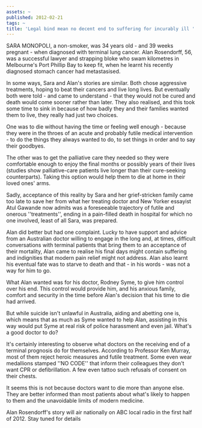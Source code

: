 ```yaml
---
assets: ~
published: 2012-02-21
tags: ~
title: 'Legal bind mean no decent end to suffering for incurably ill '
---
```

SARA MONOPOLI, a non-smoker, was 34 years old - and 39 weeks pregnant - when diagnosed with terminal lung cancer. Alan Rosendorff, 56, was a successful lawyer and strapping bloke who swam kilometres in Melbourne's Port Phillip Bay to keep fit, when he learnt his recently diagnosed stomach cancer had metastasised.

In some ways, Sara and Alan's stories are similar. Both chose aggressive treatments, hoping to beat their cancers and live long lives. But eventually both were told - and came to understand - that they would not be cured and death would come sooner rather than later. They also realised, and this took some time to sink in because of how badly they and their families wanted them to live, they really had just two choices.

One was to die without having the time or feeling well enough - because they were in the throes of an acute and probably futile medical intervention - to do the things they always wanted to do, to set things in order and to say their goodbyes.

The other was to get the palliative care they needed so they were comfortable enough to enjoy the final months or possibly years of their lives (studies show palliative-care patients live longer than their cure-seeking counterparts). Taking this option would help them to die at home in their loved ones' arms.

Sadly, acceptance of this reality by Sara and her grief-stricken family came too late to save her from what her treating doctor and New Yorker essayist Atul Gawande now admits was a foreseeable trajectory of futile and onerous ''treatments'', ending in a pain-filled death in hospital for which no one involved, least of all Sara, was prepared.

Alan did better but had one complaint. Lucky to have support and advice from an Australian doctor willing to engage in the long and, at times, difficult conversations with terminal patients that bring them to an acceptance of their mortality, Alan came to realise his final days might contain suffering and indignities that modern pain relief might not address. Alan also learnt his eventual fate was to starve to death and that - in his words - was not a way for him to go.

What Alan wanted was for his doctor, Rodney Syme, to give him control over his end. This control would provide him, and his anxious family, comfort and security in the time before Alan's decision that his time to die had arrived.

But while suicide isn't unlawful in Australia, aiding and abetting one is, which means that as much as Syme wanted to help Alan, assisting in this way would put Syme at real risk of police harassment and even jail.
What's a good doctor to do?

It's certainly interesting to observe what doctors on the receiving end of a terminal prognosis do for themselves. According to Professor Ken Murray, most of them reject heroic measures and futile treatment. Some even wear medallions stamped ''NO CODE'' that inform their colleagues they don't want CPR or defibrillation. A few even tattoo such refusals of consent on their chests.

It seems this is not because doctors want to die more than anyone else. They are better informed than most patients about what's likely to happen to them and the unavoidable limits of modern medicine.

Alan Rosendorff's story will air nationally on ABC local radio in the first half of 2012. Stay tuned for details 
